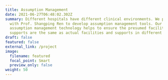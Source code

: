 ```yaml
---
title: Assumption Management
date: 2021-06-27T06:48:02.302Z
summary: Different hospitals have different clinical environments. We partner
  with Prof. Shangping Ren to develop assumption management tools. Our
  assumption management technology helps to ensure the presumed facilities and
  supports are the same as actual facilities and supports in different ICUs.
draft: false
featured: false
external_link: /project
image:
  filename: featured
  focal_point: Smart
  preview_only: false
weight: 50
---
```

